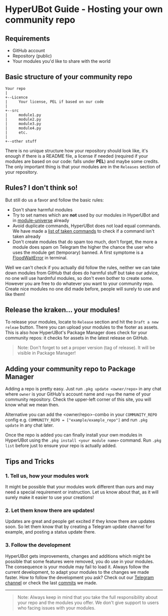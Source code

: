 # HyperUBot Guide - Hosting your own community repo

## Requirements

- GitHub account
- Repository (public)
- Your modules you'd like to share with the world

## Basic structure of your community repo

```
Your repo
|
+--Licence 
|     Your license, PEL if based on our code
|
+--src
|     module1.py
|     module2.py
|     module3.py
|     module4.py
|     etc.
|
+--other stuff
```

There is no unique structure how your repository should look like, it's enough if there is a README file, a license if needed (required if your modules are based on our code: falls under **PEL**) and maybe some credits. The only important thing is that your modules are in the `Releases` section of your repository.

## Rules? I don't think so!

But still do us a favor and follow the basic rules:
- Don't share harmful modules
- Try to set names which are **not** used by our modules in HyperUBot and in [module-universe](https://github.com/nunopenim/module-universe) already
- Avoid duplicate commands, HyperUBot does not load equal commands. We have made a [list of taken commands](https://github.com/prototype74/HyperUBot/blob/master/GUIDES/DEV_TakenCommandsReference.md) to check if a command isn't taken already
- Don't create modules that do spam too much, don't forget, the more a module does spam on Telegram the higher the chance the user who uses the module get (temporary) banned. A first symptome is a [FloodWaitError](https://docs.telethon.dev/en/latest/concepts/errors.html#avoiding-limits) in terminal.

Well we can't check if you actually did follow the rules, neither we can take down modules from GitHub that does do harmful stuff but take our advice, no one will use hardmful modules, so don't even bother to create some. However you are free to do whatever you want to your community repo. Create nice modules no one did made before, people will surely to use and like them!

## Release the kraken... your modules!

To release your modules, locate to `Release` section and hit the `Draft a new releae` button. There you can upload your modules to the footer as assets. This is also how HyperUBot's Package Manager does check for your community repos: it checks for assets in the latest release on GitHub.

> Note: Don't forget to set a proper version (tag of release). It will be visible in Package Manager!

## Adding your community repo to Package Manager

Adding a repo is pretty easy. Just run `.pkg update <owner/repo>` in any chat where `owner` is your GitHub's account name and `repo` the name of your community repository. Check the upper-left corner of this site, you will know what we mean then.

Alternative you can add the <owner/repo>-combo in your `COMMUNITY_REPO` config e.g. `COMMUNITY_REPO = ["example/example_repo"]` and run `.pkg update` in any chat later.

Once the repo is added you can finally install your own modules in HyperUBot using the `.pkg install <your module name>` command. Run `.pkg list` before just to ensure your repo is actually added.

## Tips and Tricks

### 1. Tell us, how your modules work

It might be possible that your modules work different than ours and may need a special requirement or instruction. Let us know about that, as it will surely make it easier to use your creations!

### 2. Let them know there are updates!

Updates are great and people get excited if they know there are updates soon. So let them know that by creating a Telegram update channel for example, and posting a status update there.

### 3. Follow the development

HyperUBot gets improvements, changes and additions which might be possible that some features were removed, you do use in your modules. The consequence is your module may fail to load it. Always follow the current development, to adapt your modules to the changes we made faster. How to follow the development you ask? Check out our [Telegram channel](https://t.me/HyperUBotNews) or check the last [commits](https://github.com/prototype74/HyperUBot/commits/master) we made.

---

> Note: Always keep in mind that you take the full responsibility  about your repo and the modules you offer. We don't give support to users who facing issues with your modules.
